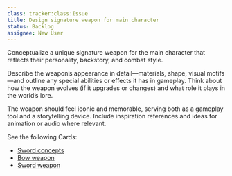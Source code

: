 ```yaml
---
class: tracker:class:Issue
title: Design signature weapon for main character
status: Backlog
assignee: New User
---
```

Conceptualize a unique signature weapon for the main character that reflects their personality, backstory, and combat style. 

Describe the weapon’s appearance in detail—materials, shape, visual motifs—and outline any special abilities or effects it has in gameplay. Think about how the weapon evolves (if it upgrades or changes) and what role it plays in the world’s lore. 

The weapon should feel iconic and memorable, serving both as a gameplay tool and a storytelling device. Include inspiration references and ideas for animation or audio where relevant.

See the following Cards:

* [Sword concepts](../card:types:File/Game%20Asset/Image%20Asset/Sword%20concepts.md)
* [Bow weapon](../Game%20Component/Item/Sword%20weapon.md)
* [Sword weapon](../Game%20Component/Item/Sword%20weapon.md)